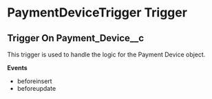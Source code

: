 # PaymentDeviceTrigger Trigger

## Trigger On Payment_Device__c

This trigger is used to handle the logic for the Payment Device object.

**Events**
* beforeinsert
* beforeupdate